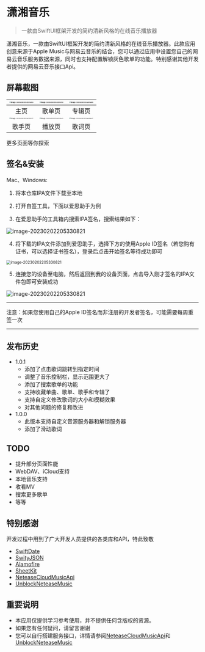 # <img src="README.assets/78261674039493_.pic.jpg" style="zoom:5%;" />潇湘音乐
> 一款由SwiftUI框架开发的简约清新风格的在线音乐播放器

潇湘音乐，一款由SwiftUI框架开发的简约清新风格的在线音乐播放器。此款应用创意来源于Apple Music与网易云音乐的结合，您可以通过应用中设置您自己的网易云音乐服务数据来源，同时也支持配置解锁灰色歌单的功能。特别感谢其他开发者提供的网易云音乐接口Api。

## 屏幕截图

| <img src=".\README.assets\image-20230202210222453.png" alt="image-20230202210222453" style="zoom:25%;" /> | <img src=".\README.assets\image-20230202210325076.png" alt="image-20230202210325076" style="zoom:25%;" /> | <img src=".\README.assets\image-20230202210409489.png" alt="image-20230202210409489" style="zoom:25%;" /> |
| :----------------------------------------------------------: | :----------------------------------------------------------: | :----------------------------------------------------------: |
|                             主页                             |                            歌单页                            |                            专辑页                            |
| <img src=".\README.assets\image-20230202210422517.png" alt="image-20230202210422517" style="zoom:25%;" /> | <img src=".\README.assets\image-20230202210433540.png" alt="image-20230202210433540" style="zoom:25%;" /> | <img src=".\README.assets\image-20230202210440847.png" alt="image-20230202210440847" style="zoom:25%;" /> |
|                            歌手页                            |                            播放页                            |                            歌词页                            |

更多页面等你探索

## 签名&安装

Mac、Windows:

1. 将本仓库IPA文件下载至本地

2. 打开自签工具，下面以爱思助手为例

3. 在爱思助手的工具箱内搜索IPA签名，搜索结果如下：
<img src=".\README.assets\image-20230202204931744.png" alt="image-20230202205330821"  />

4. 将下载的IPA文件添加到爱思助手，选择下方的使用Apple ID签名（若您购有证书，可以选择证书签名），登录后点击开始签名等待成功即可
<img src=".\README.assets\image-20230202205330821.png" alt="image-20230202205330821" style="zoom:70%;" />

5. 连接您的设备至电脑，然后返回到我的设备页面，点击导入刚才签名的IPA文件包即可安装成功
 <img src=".\README.assets\image-20230202205536289.png" alt="image-20230202205330821"  />
 
   ------

   注意：如果您使用自己的Apple ID签名而非注册的开发者签名，可能需要每周重签一次

   ------

   

## 发布历史
* 1.0.1
    * 添加了点击歌词跳转到指定时间
    * 调整了音乐控制栏，显示范围更大了
    * 添加了搜索歌单的功能
    * 支持收藏单曲、歌单、歌手和专辑了
    * 支持自定义修改歌词的大小和模糊效果
    * 对其他问题的修复和改进
* 1.0.0
    * 此版本支持自定义音源服务器和解锁服务器
    * 添加了滑动歌词

## TODO

* 提升部分页面性能
* WebDAV、iCloud支持
* 本地音乐支持
* 收看MV
* 搜索更多歌单
* 等等

## 特别感谢

开发过程中用到了广大开发人员提供的各类库和API，特此致敬

- [SwiftDate]( https://github.com/malcommac/SwiftDate) 
- [SwityJSON](  https://github.com/SwiftyJSON/SwiftyJSON)
- [Alamofire](https://github.com/Alamofire/Alamofire) 
- [SheetKit](https://github.com/fatbobman/SheetKit) 
- [NeteaseCloudMusicApi](https://github.com/Binaryify/NeteaseCloudMusicApi) 
- [UnblockNeteaseMusic](https://github.com/UnblockNeteaseMusic/server) 

## 重要说明

- 本应用仅提供学习参考使用，并不提供任何含版权的资源。
- 如果您有任何疑问，请留言谢谢
- 您可以自行搭建服务接口，详情请参阅[NeteaseCloudMusicApi](https://github.com/Binaryify/NeteaseCloudMusicApi)和[UnblockNeteaseMusic](https://github.com/UnblockNeteaseMusic/server)

